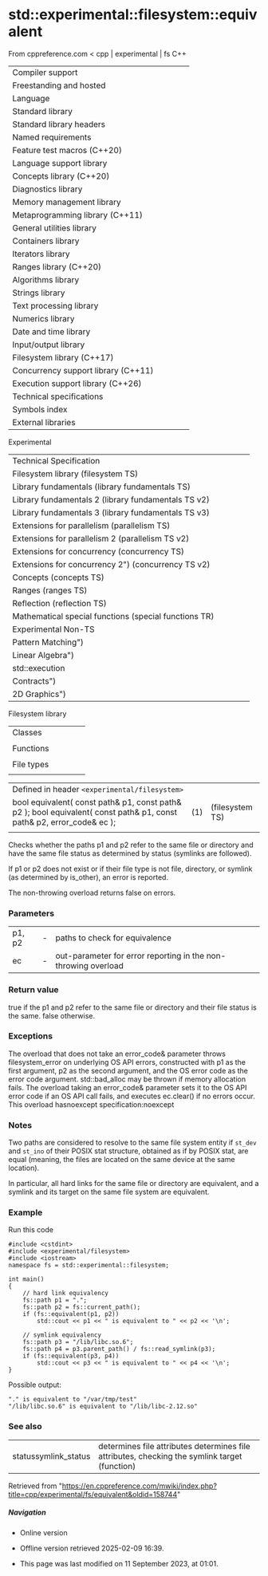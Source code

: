 # std::experimental::filesystem::equivalent

From cppreference.com
< cpp‎ | experimental‎ | fs
C++

|  |  |  |  |  |
| --- | --- | --- | --- | --- |
| Compiler support | | | | |
| Freestanding and hosted | | | | |
| Language | | | | |
| Standard library | | | | |
| Standard library headers | | | | |
| Named requirements | | | | |
| Feature test macros (C++20) | | | | |
| Language support library | | | | |
| Concepts library (C++20) | | | | |
| Diagnostics library | | | | |
| Memory management library | | | | |
| Metaprogramming library (C++11) | | | | |
| General utilities library | | | | |
| Containers library | | | | |
| Iterators library | | | | |
| Ranges library (C++20) | | | | |
| Algorithms library | | | | |
| Strings library | | | | |
| Text processing library | | | | |
| Numerics library | | | | |
| Date and time library | | | | |
| Input/output library | | | | |
| Filesystem library (C++17) | | | | |
| Concurrency support library (C++11) | | | | |
| Execution support library (C++26) | | | | |
| Technical specifications | | | | |
| Symbols index | | | | |
| External libraries | | | | |

Experimental

|  |  |  |  |  |
| --- | --- | --- | --- | --- |
| Technical Specification | | | | |
| Filesystem library (filesystem TS) | | | | |
| Library fundamentals (library fundamentals TS) | | | | |
| Library fundamentals 2 (library fundamentals TS v2) | | | | |
| Library fundamentals 3 (library fundamentals TS v3) | | | | |
| Extensions for parallelism (parallelism TS) | | | | |
| Extensions for parallelism 2 (parallelism TS v2) | | | | |
| Extensions for concurrency (concurrency TS) | | | | |
| Extensions for concurrency 2") (concurrency TS v2) | | | | |
| Concepts (concepts TS) | | | | |
| Ranges (ranges TS) | | | | |
| Reflection (reflection TS) | | | | |
| Mathematical special functions (special functions TR) | | | | |
| Experimental Non-TS | | | | |
| Pattern Matching") | | | | |
| Linear Algebra") | | | | |
| std::execution | | | | |
| Contracts") | | | | |
| 2D Graphics") | | | | |

Filesystem library

|  |  |  |  |  |
| --- | --- | --- | --- | --- |
| Classes | | | | |
| |  |  |  |  |  | | --- | --- | --- | --- | --- | | filesystem::path | | | | | | filesystem::filesystem_error | | | | | | filesystem::directory_entry | | | | | | filesystem::directory_iterator | | | | | | filesystem::recursive_directory_iterator | | | | | | filesystem::file_status | | | | | | |  |  |  |  |  | | --- | --- | --- | --- | --- | | filesystem::space_info | | | | | | filesystem::file_type | | | | | | filesystem::perms | | | | | | filesystem::copy_options | | | | | | filesystem::directory_options | | | | | | filesystem::file_time_type | | | | | |
| Functions | | | | |
| |  |  |  |  |  | | --- | --- | --- | --- | --- | | filesystem::absolute filesystem::system_complete | | | | | | filesystem::canonical | | | | | | filesystem::copy | | | | | | filesystem::copy_file | | | | | | filesystem::copy_symlink | | | | | | filesystem::create_directory filesystem::create_directories | | | | | | filesystem::create_hard_link | | | | | | filesystem::create_symlink filesystem::create_directory_symlink | | | | | | filesystem::current_path | | | | | | filesystem::exists | | | | | | ****filesystem::equivalent**** | | | | | | |  |  |  |  |  | | --- | --- | --- | --- | --- | | filesystem::file_size | | | | | | filesystem::hard_link_count | | | | | | filesystem::last_write_time | | | | | | filesystem::permissions | | | | | | filesystem::read_symlink | | | | | | filesystem::remove filesystem::remove_all | | | | | | filesystem::rename | | | | | | filesystem::resize_file | | | | | | filesystem::space | | | | | | filesystem::status filesystem::symlink_status | | | | | | filesystem::temp_directory_path | | | | | |
| File types | | | | |
| |  |  |  |  |  | | --- | --- | --- | --- | --- | | filesystem::is_block_file | | | | | | filesystem::is_character_file | | | | | | filesystem::is_directory | | | | | | filesystem::is_empty | | | | | | filesystem::status_known | | | | | | |  |  |  |  |  | | --- | --- | --- | --- | --- | | filesystem::is_fifo | | | | | | filesystem::is_other | | | | | | filesystem::is_regular_file | | | | | | filesystem::is_socket | | | | | | filesystem::is_symlink | | | | | |

|  |  |  |
| --- | --- | --- |
| Defined in header `<experimental/filesystem>` |  |  |
| bool equivalent( const path& p1, const path& p2 );  bool equivalent( const path& p1, const path& p2, error_code& ec ); | (1) | (filesystem TS) |
|  |  |  |

Checks whether the paths p1 and p2 refer to the same file or directory and have the same file status as determined by status (symlinks are followed).

If p1 or p2 does not exist or if their file type is not file, directory, or symlink (as determined by is_other), an error is reported.

The non-throwing overload returns false on errors.

### Parameters

|  |  |  |
| --- | --- | --- |
| p1, p2 | - | paths to check for equivalence |
| ec | - | out-parameter for error reporting in the non-throwing overload |

### Return value

true if the p1 and p2 refer to the same file or directory and their file status is the same. false otherwise.

### Exceptions

The overload that does not take an error_code& parameter throws filesystem_error on underlying OS API errors, constructed with p1 as the first argument, p2 as the second argument, and the OS error code as the error code argument. std::bad_alloc may be thrown if memory allocation fails. The overload taking an error_code& parameter sets it to the OS API error code if an OS API call fails, and executes ec.clear() if no errors occur. This overload hasnoexcept specification:noexcept

### Notes

Two paths are considered to resolve to the same file system entity if `st_dev` and `st_ino` of their POSIX stat structure, obtained as if by POSIX stat, are equal (meaning, the files are located on the same device at the same location).

In particular, all hard links for the same file or directory are equivalent, and a symlink and its target on the same file system are equivalent.

### Example

Run this code

```
#include <cstdint>
#include <experimental/filesystem>
#include <iostream>
namespace fs = std::experimental::filesystem;
 
int main()
{
    // hard link equivalency
    fs::path p1 = ".";
    fs::path p2 = fs::current_path();
    if (fs::equivalent(p1, p2))
        std::cout << p1 << " is equivalent to " << p2 << '\n';
 
    // symlink equivalency
    fs::path p3 = "/lib/libc.so.6";
    fs::path p4 = p3.parent_path() / fs::read_symlink(p3);
    if (fs::equivalent(p3, p4))
        std::cout << p3 << " is equivalent to " << p4 << '\n';
}

```

Possible output:

```
"." is equivalent to "/var/tmp/test"
"/lib/libc.so.6" is equivalent to "/lib/libc-2.12.so"

```

### See also

|  |  |
| --- | --- |
| statussymlink_status | determines file attributes determines file attributes, checking the symlink target   (function) |

Retrieved from "<https://en.cppreference.com/mwiki/index.php?title=cpp/experimental/fs/equivalent&oldid=158744>"

##### Navigation

- Online version
- Offline version retrieved 2025-02-09 16:39.

- This page was last modified on 11 September 2023, at 01:01.